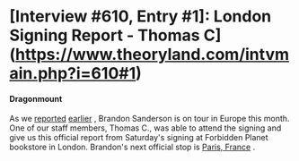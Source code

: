 # [Interview #610, Entry #1]: London Signing Report - Thomas C](https://www.theoryland.com/intvmain.php?i=610#1)

#### Dragonmount

As we
[reported](http://www.dragonmount.com/index.php/News/events/wheeloftimesummer)
[earlier](http://www.dragonmount.com/index.php/News/videonews/euro-tour)
, Brandon Sanderson is on tour in Europe this month. One of our staff members, Thomas C., was able to attend the signing and give us this official report from Saturday's signing at Forbidden Planet bookstore in London. Brandon's next official stop is
[Paris, France](http://www.fantasy.fr/articles/view/16818/fantasy-tavern-speciale-brandon-sanderson)
.

